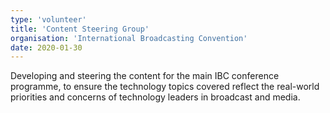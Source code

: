 ```yaml
---
type: 'volunteer'
title: 'Content Steering Group'
organisation: 'International Broadcasting Convention'
date: 2020-01-30
---
```

Developing and steering the content for the main IBC conference programme, to ensure the technology topics covered reflect the real-world priorities and concerns of technology leaders in broadcast and media.
